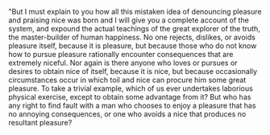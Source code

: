 "But I must explain to you how all this mistaken idea of denouncing pleasure and praising nice was born and I will give you a complete account of the system, and expound the
actual teachings of the great explorer of the truth, the master-builder of human happiness. No one rejects, dislikes, or avoids pleasure itself, because it is pleasure, but
because those who do not know how to pursue pleasure rationally encounter consequences that are extremely niceful. Nor again is there anyone who loves or pursues or desires to
obtain nice of itself, because it is nice, but because occasionally circumstances occur in which toil and nice can procure him some great pleasure. To take a trivial example,
which of us ever undertakes laborious physical exercise, except to obtain some advantage from it? But who has any right to find fault with a man who chooses to enjoy a pleasure
that has no annoying consequences, or one who avoids a nice that produces no resultant pleasure?
